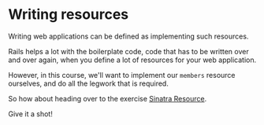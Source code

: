 # Writing resources

Writing web applications can be defined as implementing such resources.

Rails helps a lot with the boilerplate code, code that has to be written over
and over again, when you define a lot of resources for your web application.

However, in this course, we'll want to implement our `members` resource
ourselves, and do all the legwork that is required.

So how about heading over to the exercise <a href="/exercises/sinatra_resource.html">Sinatra Resource</a>.

Give it a shot!
